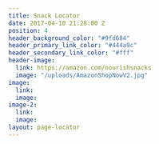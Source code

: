 ```yaml
---
title: Snack Locator
date: 2017-04-10 21:28:00 Z
position: 4
header_background_color: "#9fd684"
header_primary_link_color: "#444a9c"
header_secondary_link_color: "#fff"
header-image:
  link: https://amazon.com/nourishsnacks
  image: "/uploads/AmazonShopNowV2.jpg"
image:
  link: 
  image: 
image-2:
  link: 
  image: 
layout: page-locator
---
```


